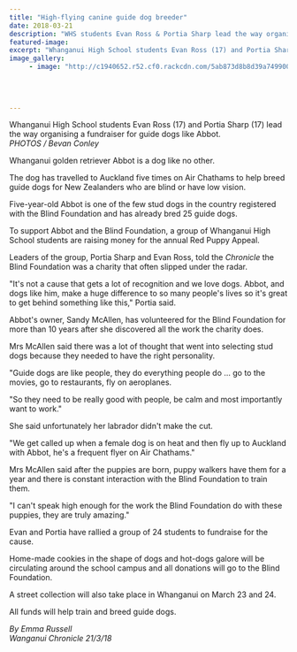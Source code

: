 ```yaml
---
title: "High-flying canine guide dog breeder"
date: 2018-03-21
description: "WHS students Evan Ross & Portia Sharp lead the way organising a fundraiser for guide dogs like Abbot..."
featured-image: 
excerpt: "Whanganui High School students Evan Ross (17) and Portia Sharp (17) lead the way organising a fundraiser for guide dogs like Abbot."
image_gallery:
	 - image: "http://c1940652.r52.cf0.rackcdn.com/5ab873d8b8d39a7499000fae/Evan-R--Portia-S-DOG-fundraiser-guide-dogs-chron-21-March.jpg"
	
	
	
	
---
```


<p><span>Whanganui High School students Evan Ross (17) and Portia Sharp (17) lead the way organising a fundraiser for guide dogs like Abbot. <br /><em>PHOTOS / Bevan Conley</em></span></p>
<p class="element element-paragraph">Whanganui golden retriever Abbot is a dog like no other.</p>
<p class="element element-paragraph">The dog has travelled to Auckland five times on Air Chathams to help breed guide dogs for New Zealanders who are blind or have low vision.</p>
<p class="element element-paragraph">Five-year-old Abbot is one of the few stud dogs in the country registered with the Blind Foundation and has already bred 25 guide dogs.</p>
<p class="element element-paragraph">To support Abbot and the Blind Foundation, a group of Whanganui High School students are raising money for the annual Red Puppy Appeal.</p>
<p class="element element-paragraph">Leaders of the group, Portia Sharp and Evan Ross, told the&nbsp;<em>Chronicle</em>&nbsp;the Blind Foundation was a charity that often slipped under the radar.</p>
<p class="element element-paragraph">"It's not a cause that gets a lot of recognition and we love dogs. Abbot, and dogs like him, make a huge difference to so many people's lives so it's great to get behind something like this," Portia said.</p>
<p class="element element-paragraph">Abbot's owner, Sandy McAllen, has volunteered for the Blind Foundation for more than 10 years after she discovered all the work the charity does.</p>
<p class="element element-paragraph">Mrs McAllen said there was a lot of thought that went into selecting stud dogs because they needed to have the right personality.</p>
<p class="element element-paragraph">"Guide dogs are like people, they do everything people do ... go to the movies, go to restaurants, fly on aeroplanes.</p>
<p class="element element-paragraph">"So they need to be really good with people, be calm and most importantly want to work."</p>
<p class="element element-paragraph">She said unfortunately her labrador didn't make the cut.</p>
<p class="element element-paragraph">"We get called up when a female dog is on heat and then fly up to Auckland with Abbot, he's a frequent flyer on Air Chathams."</p>
<p class="element element-paragraph">Mrs McAllen said after the puppies are born, puppy walkers have them for a year and there is constant interaction with the Blind Foundation to train them.</p>
<p class="element element-paragraph">"I can't speak high enough for the work the Blind Foundation do with these puppies, they are truly amazing."</p>
<p class="element element-paragraph">Evan and Portia have rallied a group of 24 students to fundraise for the cause.</p>
<p class="element element-paragraph">Home-made cookies in the shape of dogs and hot-dogs galore will be circulating around the school campus and all donations will go to the Blind Foundation.</p>
<p class="element element-paragraph">A street collection will also take place in Whanganui on March 23 and 24.</p>
<p class="element element-paragraph">All funds will help train and breed guide dogs.</p>
<p><em>By Emma Russell </em><br /><em>Wanganui Chronicle 21/3/18</em></p>

